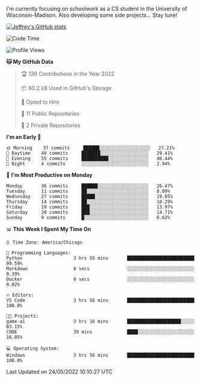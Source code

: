 

I'm currently focusing on schoolwork as a CS student in the University of Wisconsin-Madison.
Also developing some side projects...
Stay tune!

<!-- [![wakatime](https://wakatime.com/badge/user/99a12255-d5fa-4530-a56f-b1f6efe8669d.svg?style=for-the-badge)](https://wakatime.com/@99a12255-d5fa-4530-a56f-b1f6efe8669d) -->

[![Jeffrey's GitHub stats](https://github-readme-stats.vercel.app/api?username=slijeff&count_private=true&show_icons=true)](https://github.com/anuraghazra/github-readme-stats)

<!-- [![Jeffrey's wakatime stats](https://github-readme-stats.vercel.app/api/wakatime?username=slijeff&custom_title=Coding+Time+Last+Week)](https://github.com/slijeff/github-readme-stats) -->

<!-- [![Top Langs](https://github-readme-stats.vercel.app/api/top-langs/?username=slijeff&count_private=true&langs_count=8&hide=javascript&custom_title=Repo+Languages)](https://github.com/anuraghazra/github-readme-stats) -->

<!--START_SECTION:waka-->
![Code Time](http://img.shields.io/badge/Code%20Time-50%20hrs%2051%20mins-blue)

![Profile Views](http://img.shields.io/badge/Profile%20Views-0-blue)

**🐱 My GitHub Data** 

> 🏆 139 Contributions in the Year 2022
 > 
> 📦 60.2 kB Used in GitHub's Storage 
 > 
> 💼 Opted to Hire
 > 
> 📜 11 Public Repositories 
 > 
> 🔑 2 Private Repositories  
 > 
**I'm an Early 🐤** 

```text
🌞 Morning    37 commits     ██████░░░░░░░░░░░░░░░░░░░   27.21% 
🌆 Daytime    40 commits     ███████░░░░░░░░░░░░░░░░░░   29.41% 
🌃 Evening    55 commits     ██████████░░░░░░░░░░░░░░░   40.44% 
🌙 Night      4 commits      ░░░░░░░░░░░░░░░░░░░░░░░░░   2.94%

```
📅 **I'm Most Productive on Monday** 

```text
Monday       36 commits     ██████░░░░░░░░░░░░░░░░░░░   26.47% 
Tuesday      11 commits     ██░░░░░░░░░░░░░░░░░░░░░░░   8.09% 
Wednesday    27 commits     █████░░░░░░░░░░░░░░░░░░░░   19.85% 
Thursday     14 commits     ██░░░░░░░░░░░░░░░░░░░░░░░   10.29% 
Friday       19 commits     ███░░░░░░░░░░░░░░░░░░░░░░   13.97% 
Saturday     20 commits     ███░░░░░░░░░░░░░░░░░░░░░░   14.71% 
Sunday       9 commits      █░░░░░░░░░░░░░░░░░░░░░░░░   6.62%

```


📊 **This Week I Spent My Time On** 

```text
⌚︎ Time Zone: America/Chicago

💬 Programming Languages: 
Python                   3 hrs 55 mins       █████████████████████████   99.59% 
Markdown                 0 secs              ░░░░░░░░░░░░░░░░░░░░░░░░░   0.39% 
Docker                   0 secs              ░░░░░░░░░░░░░░░░░░░░░░░░░   0.02%

🔥 Editors: 
VS Code                  3 hrs 56 mins       █████████████████████████   100.0%

🐱‍💻 Projects: 
game-ai                  3 hrs 16 mins       ████████████████████░░░░░   83.15% 
CODE                     39 mins             ████░░░░░░░░░░░░░░░░░░░░░   16.85%

💻 Operating System: 
Windows                  3 hrs 56 mins       █████████████████████████   100.0%

```


 Last Updated on 24/05/2022 10:10:27 UTC
<!--END_SECTION:waka-->
